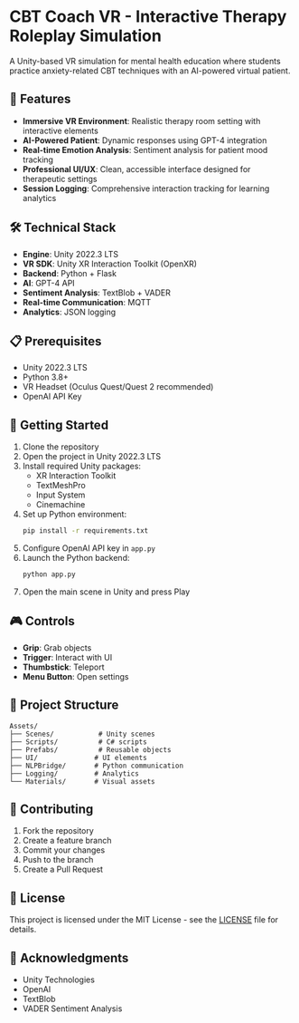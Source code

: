 # CBT Coach VR - Interactive Therapy Roleplay Simulation

A Unity-based VR simulation for mental health education where students practice anxiety-related CBT techniques with an AI-powered virtual patient.

## 🌟 Features

- **Immersive VR Environment**: Realistic therapy room setting with interactive elements
- **AI-Powered Patient**: Dynamic responses using GPT-4 integration
- **Real-time Emotion Analysis**: Sentiment analysis for patient mood tracking
- **Professional UI/UX**: Clean, accessible interface designed for therapeutic settings
- **Session Logging**: Comprehensive interaction tracking for learning analytics

## 🛠️ Technical Stack

- **Engine**: Unity 2022.3 LTS
- **VR SDK**: Unity XR Interaction Toolkit (OpenXR)
- **Backend**: Python + Flask
- **AI**: GPT-4 API
- **Sentiment Analysis**: TextBlob + VADER
- **Real-time Communication**: MQTT
- **Analytics**: JSON logging

## 📋 Prerequisites

- Unity 2022.3 LTS
- Python 3.8+
- VR Headset (Oculus Quest/Quest 2 recommended)
- OpenAI API Key

## 🚀 Getting Started

1. Clone the repository
2. Open the project in Unity 2022.3 LTS
3. Install required Unity packages:
   - XR Interaction Toolkit
   - TextMeshPro
   - Input System
   - Cinemachine
4. Set up Python environment:
   ```bash
   pip install -r requirements.txt
   ```
5. Configure OpenAI API key in `app.py`
6. Launch the Python backend:
   ```bash
   python app.py
   ```
7. Open the main scene in Unity and press Play

## 🎮 Controls

- **Grip**: Grab objects
- **Trigger**: Interact with UI
- **Thumbstick**: Teleport
- **Menu Button**: Open settings

## 📁 Project Structure

```
Assets/
├── Scenes/           # Unity scenes
├── Scripts/          # C# scripts
├── Prefabs/          # Reusable objects
├── UI/              # UI elements
├── NLPBridge/       # Python communication
├── Logging/         # Analytics
└── Materials/       # Visual assets
```

## 🤝 Contributing

1. Fork the repository
2. Create a feature branch
3. Commit your changes
4. Push to the branch
5. Create a Pull Request

## 📝 License

This project is licensed under the MIT License - see the [LICENSE](LICENSE) file for details.

## 🙏 Acknowledgments

- Unity Technologies
- OpenAI
- TextBlob
- VADER Sentiment Analysis 